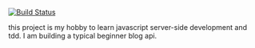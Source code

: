 [![Build Status](https://travis-ci.org/chadxz/RESTful-web-service.png)](https://travis-ci.org/chadxz/RESTful-web-service)

this project is my hobby to learn javascript server-side development and tdd.  I am building a typical beginner blog api.
